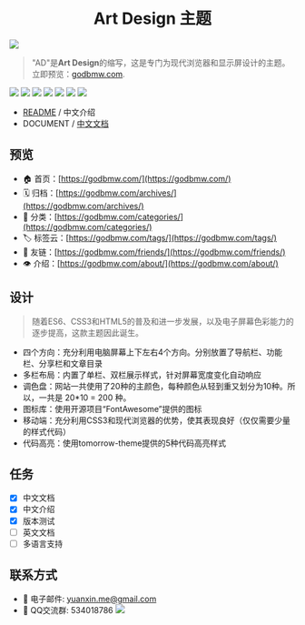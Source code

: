 <h1 align="center">Art Design 主题</h1>

![](https://godbmw.com/blog-static/images/%E5%BC%80%E6%BA%90%E9%A1%B9%E7%9B%AE/Theme-AD%E4%B8%AD%E6%96%87%E6%96%87%E6%A1%A3/%E9%A6%96%E9%A1%B5.png)

> "AD"是**Art Design**的缩写，这是专门为现代浏览器和显示屏设计的主题。立即预览：[godbmw.com](https://godbmw.com/).

[![](https://img.shields.io/badge/made_with-love-ff69b4.svg?style=popout-square)](https://godbmw.com/)
[![](https://img.shields.io/badge/build-passing-success.svg?style=popout-square)](https://github.com/dongyuanxin/theme-ad)
[![](https://img.shields.io/badge/code_size-127KB-ff9800.svg?style=popout-square)](https://godbmw.com/)
[![](https://img.shields.io/badge/release-v2.0.0-blue.svg?style=popout-square)](https://github.com/dongyuanxin/theme-ad/releases)
[![](https://img.shields.io/badge/hexo-≥v3.0-blue.svg?style=popout-square)](https://hexo.io/)
[![](https://img.shields.io/badge/leancloud-v3.11.1-blue.svg?style=popout-square)](https://leancloud.cn/)
[![](https://img.shields.io/badge/license-MIT-blue.svg?style=popout-square)](https://github.com/dongyuanxin/theme-ad)

- [README](./README.md) / 中文介绍
- DOCUMENT / [中文文档](https://godbmw.com/passages/2019-03-03-theme-ad-docs-zh/)

## 预览

- 🏠 首页：[https://godbmw.com/](https://godbmw.com/)
- 🗓️ 归档：[https://godbmw.com/archives/](https://godbmw.com/archives/)
- 🔖 分类：[https://godbmw.com/categories/](https://godbmw.com/categories/)
- 🏷️ 标签云：[https://godbmw.com/tags/](https://godbmw.com/tags/)
- 💏 友链：[https://godbmw.com/friends/](https://godbmw.com/friends/)
- 👁️ 介绍：[https://godbmw.com/about/](https://godbmw.com/about/)

## 设计

> 随着ES6、CSS3和HTML5的普及和进一步发展，以及电子屏幕色彩能力的逐步提高，这款主题因此诞生。

- 四个方向：充分利用电脑屏幕上下左右4个方向。分别放置了导航栏、功能栏、分享栏和文章目录
- 多栏布局：内置了单栏、双栏展示样式，针对屏幕宽度变化自动响应
- 调色盘：网站一共使用了20种的主颜色，每种颜色从轻到重又划分为10种。所以，一共是 20*10 = 200 种。
- 图标库：使用开源项目“FontAwesome”提供的图标
- 移动端：充分利用CSS3和现代浏览器的优势，使其表现良好（仅仅需要少量的样式代码）
- 代码高亮：使用tomorrow-theme提供的5种代码高亮样式

## 任务

- [x] 中文文档
- [x] 中文介绍
- [x] 版本测试
- [ ] 英文文档
- [ ] 多语言支持

## 联系方式

- 📧 电子邮件: yuanxin.me@gmail.com
- 🐧 QQ交流群: 534018786
    ![](https://godbmw.com/blog-static/images/开源项目/开源博客-theme-bmw-微声版发布/qq.png)